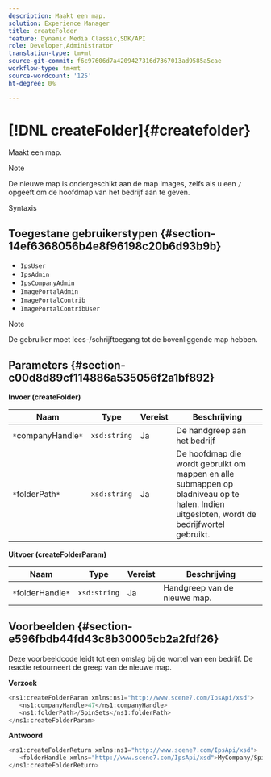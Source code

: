 ```yaml
---
description: Maakt een map.
solution: Experience Manager
title: createFolder
feature: Dynamic Media Classic,SDK/API
role: Developer,Administrator
translation-type: tm+mt
source-git-commit: f6c97606d7a4209427316d7367013ad9585a5cae
workflow-type: tm+mt
source-wordcount: '125'
ht-degree: 0%

---
```



# [!DNL createFolder]{#createfolder}

Maakt een map.

>[!NOTE]
>
>De nieuwe map is ondergeschikt aan de map Images, zelfs als u een `/` opgeeft om de hoofdmap van het bedrijf aan te geven.

Syntaxis

## Toegestane gebruikerstypen {#section-14ef6368056b4e8f96198c20b6d93b9b}

* `IpsUser`
* `IpsAdmin`
* `IpsCompanyAdmin`
* `ImagePortalAdmin`
* `ImagePortalContrib`
* `ImagePortalContribUser`

>[!NOTE]
>
>De gebruiker moet lees-/schrijftoegang tot de bovenliggende map hebben.

## Parameters {#section-c00d8d89cf114886a535056f2a1bf892}

**Invoer (createFolder)**

| Naam | Type | Vereist | Beschrijving |
|---|---|---|---|
| `*`companyHandle`*` | `xsd:string` | Ja | De handgreep aan het bedrijf |
| `*`folderPath`*` | `xsd:string` | Ja | De hoofdmap die wordt gebruikt om mappen en alle submappen op bladniveau op te halen. Indien uitgesloten, wordt de bedrijfwortel gebruikt. |

**Uitvoer (createFolderParam)**

| Naam | Type | Vereist | Beschrijving |
|---|---|---|---|
| `*`folderHandle`*` | `xsd:string` | Ja | Handgreep van de nieuwe map. |

## Voorbeelden {#section-e596fbdb44fd43c8b30005cb2a2fdf26}

Deze voorbeeldcode leidt tot een omslag bij de wortel van een bedrijf. De reactie retourneert de greep van de nieuwe map.

**Verzoek**

```java
<ns1:createFolderParam xmlns:ns1="http://www.scene7.com/IpsApi/xsd">
   <ns1:companyHandle>47</ns1:companyHandle>
   <ns1:folderPath>/SpinSets</ns1:folderPath>
</ns1:createFolderParam>
```

**Antwoord**

```java
<ns1:createFolderReturn xmlns:ns1="http://www.scene7.com/IpsApi/xsd">
   <folderHandle xmlns="http://www.scene7.com/IpsApi/xsd">MyCompany/SpinSets/</folderHandle>
</ns1:createFolderReturn>
```

